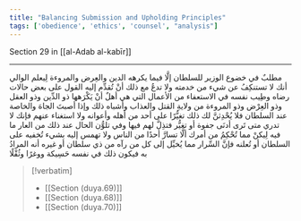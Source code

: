 ```yaml
---
title: "Balancing Submission and Upholding Principles"
tags: ['obedience', 'ethics', 'counsel', "analysis"]
---
```


 Section 29 in [[al-Adab al-kabīr]]

---
مطلبٌ في خضوع الوزير للسلطان إلَّا فيما يكرهه الدين والعِرض والمروءة لِيعلم الوالي أنك لا تستنكِفُ عن شيء من خدمته ولا تدعُ مع ذلك أنْ تُقدِّم إليه القول  على بعض حالات رضاه وطِيب نفسه  في الاستعفاء من الأعمال التي هي أهلٌ أنْ يَكْرَهها ذو الدِّين وذو العقل وذو العِرْض وذو المروءة من ولايةِ القتل والعذاب وأشباه ذلك  وإذا أصبتَ الجاهَ والخاصة عند السلطان فلا يُحْدِثنَّ لك ذلك تغيُّرًا على أحد من أهله وأعوانه ولا استغناء عنهم فإنك لا تدري متى تَرى أدنَى جفوة أو تغيُّر فتذِلَّ لهم فيها  وفي تلوُّن الحال عند ذلك من العار ما فيه  لِيكنْ مما تُحْكِمُ من أمرك ألَّا تسارَّ أحدًا من الناس ولا تهمس إليه بشيء تُخفيه على السلطان أو تُعلنه فإنَّ السِّرار مما يُخيِّل إلى كل من رآه من ذي سلطان أو غيره أنه المرادُ به فيكون ذلك في نفسه حَسِيكة ووغرًا وثُقْلًا

> [!verbatim]
> - [[Section (duya.69)]]
> - [[Section (duya.68)]]
> - [[Section (duya.70)]]
